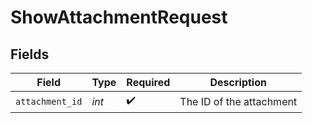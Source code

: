 # ShowAttachmentRequest


## Fields

| Field                    | Type                     | Required                 | Description              |
| ------------------------ | ------------------------ | ------------------------ | ------------------------ |
| `attachment_id`          | *int*                    | :heavy_check_mark:       | The ID of the attachment |